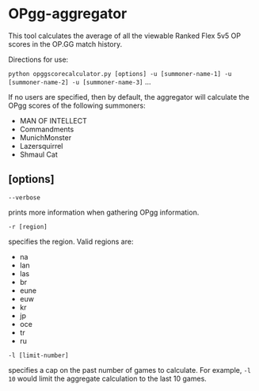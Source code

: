 # OPgg-aggregator

This tool calculates the average of all the viewable Ranked Flex 5v5 OP scores in the OP.GG match history.

Directions for use:

`python opggscorecalculator.py [options] -u [summoner-name-1] -u [summoner-name-2] -u [summoner-name-3]` ...

If no users are specified, then by default, the aggregator will calculate the OPgg scores of the following summoners:
* MAN OF INTELLECT
* Commandments
* MunichMonster
* Lazersquirrel
* Shmaul Cat


## [options]

`--verbose`

prints more information when gathering OPgg information.


`-r [region]`

specifies the region. Valid regions are: 

* na 
* lan 
* las
* br 
* eune 
* euw
* kr 
* jp 
* oce 
* tr
* ru

`-l [limit-number]`

specifies a cap on the past number of games to calculate. For example, `-l 10` would limit the aggregate calculation to the last 10 games.
